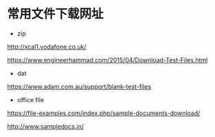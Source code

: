 # 常用文件下载网址



* zip

http://xcal1.vodafone.co.uk/

https://www.engineerhammad.com/2015/04/Download-Test-Files.html



* dat

https://www.adam.com.au/support/blank-test-files



* office file

https://file-examples.com/index.php/sample-documents-download/

http://www.sampledocs.in/